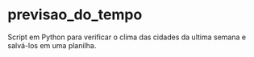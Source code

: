 # previsao_do_tempo
Script em Python para verificar o clima das cidades da ultima semana e salvá-los em uma planilha.
